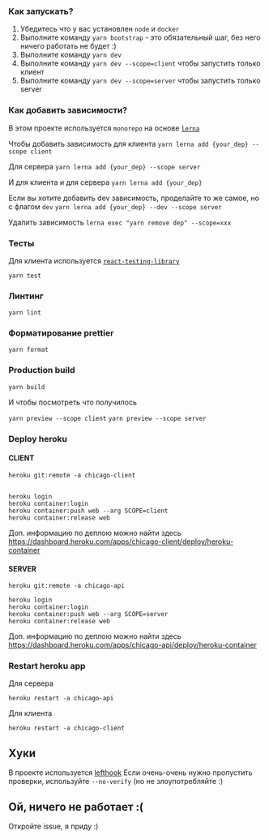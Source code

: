 ### Как запускать?

1. Убедитесь что у вас установлен `node` и `docker`
2. Выполните команду `yarn bootstrap` - это обязательный шаг, без него ничего работать не будет :)
3. Выполните команду `yarn dev`
4. Выполните команду `yarn dev --scope=client` чтобы запустить только клиент
5. Выполните команду `yarn dev --scope=server` чтобы запустить только server

### Как добавить зависимости?

В этом проекте используется `monorepo` на основе [`lerna`](https://github.com/lerna/lerna)

Чтобы добавить зависимость для клиента
`yarn lerna add {your_dep} --scope client`

Для сервера
`yarn lerna add {your_dep} --scope server`

И для клиента и для сервера
`yarn lerna add {your_dep}`

Если вы хотите добавить dev зависимость, проделайте то же самое, но с флагом `dev`
`yarn lerna add {your_dep} --dev --scope server`

Удалить зависимость
`lerna exec "yarn remove dep" --scope=xxx`

### Тесты

Для клиента используется [`react-testing-library`](https://testing-library.com/docs/react-testing-library/intro/)

`yarn test`

### Линтинг

`yarn lint`

### Форматирование prettier

`yarn format`

### Production build

`yarn build`

И чтобы посмотреть что получилось

`yarn preview --scope client`
`yarn preview --scope server`


### Deploy heroku

#### CLIENT
```
heroku git:remote -a chicago-client


heroku login
heroku container:login
heroku container:push web --arg SCOPE=client
heroku container:release web
```

Доп. информацию по деплою можно найти здесь https://dashboard.heroku.com/apps/chicago-client/deploy/heroku-container

#### SERVER

```
heroku git:remote -a chicago-api
```

```
heroku login
heroku container:login
heroku container:push web --arg SCOPE=server
heroku container:release web
```

Доп. информацию по деплою можно найти здесь https://dashboard.heroku.com/apps/chicago-api/deploy/heroku-container

### Restart heroku app

Для сервера

```
heroku restart -a chicago-api
```

Для клиента

```
heroku restart -a chicago-client
```


## Хуки

В проекте используется [lefthook](https://github.com/evilmartians/lefthook)
Если очень-очень нужно пропустить проверки, используйте `--no-verify` (но не злоупотребляйте :)

## Ой, ничего не работает :(

Откройте issue, я приду :)
